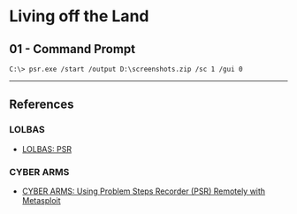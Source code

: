 # Living off the Land

## 01 - Command Prompt

```
C:\> psr.exe /start /output D:\screenshots.zip /sc 1 /gui 0
```

---
## References

### LOLBAS

- [LOLBAS: PSR](https://lolbas-project.github.io/lolbas/Binaries/Psr/)

### CYBER ARMS

- [CYBER ARMS: Using Problem Steps Recorder (PSR) Remotely with Metasploit](https://cyberarms.wordpress.com/2016/02/13/using-problem-steps-recorder-psr-remotely-with-metasploit/)